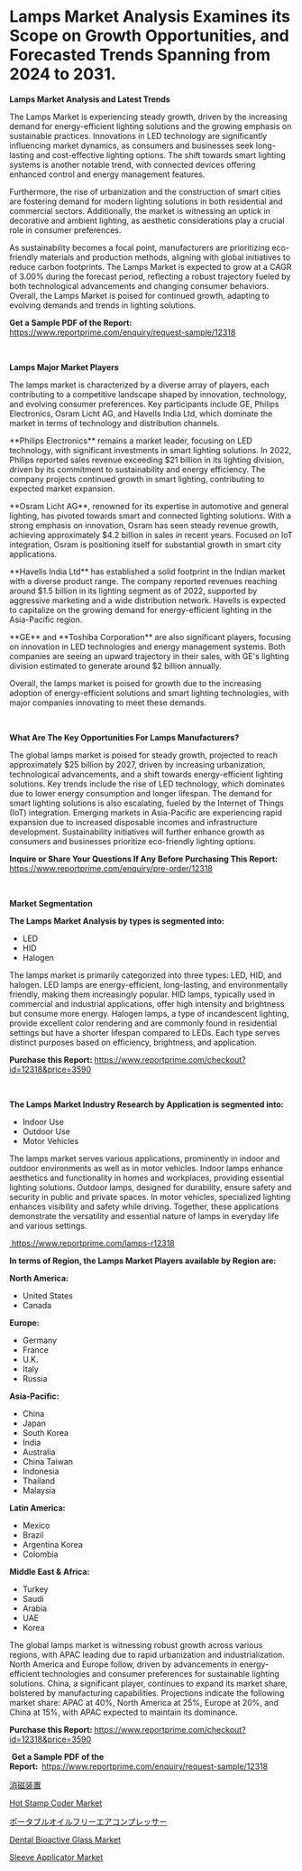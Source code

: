 <p><h1>Lamps Market Analysis Examines its Scope on Growth Opportunities, and Forecasted Trends Spanning from 2024 to 2031.</h1></p><p><strong>Lamps Market Analysis and Latest Trends</strong></p>
<p><p>The Lamps Market is experiencing steady growth, driven by the increasing demand for energy-efficient lighting solutions and the growing emphasis on sustainable practices. Innovations in LED technology are significantly influencing market dynamics, as consumers and businesses seek long-lasting and cost-effective lighting options. The shift towards smart lighting systems is another notable trend, with connected devices offering enhanced control and energy management features.</p><p>Furthermore, the rise of urbanization and the construction of smart cities are fostering demand for modern lighting solutions in both residential and commercial sectors. Additionally, the market is witnessing an uptick in decorative and ambient lighting, as aesthetic considerations play a crucial role in consumer preferences.</p><p>As sustainability becomes a focal point, manufacturers are prioritizing eco-friendly materials and production methods, aligning with global initiatives to reduce carbon footprints. The Lamps Market is expected to grow at a CAGR of 3.00% during the forecast period, reflecting a robust trajectory fueled by both technological advancements and changing consumer behaviors. Overall, the Lamps Market is poised for continued growth, adapting to evolving demands and trends in lighting solutions.</p></p>
<p><strong>Get a Sample PDF of the Report:&nbsp;</strong> <a href="https://www.reportprime.com/enquiry/request-sample/12318">https://www.reportprime.com/enquiry/request-sample/12318</a></p>
<p>&nbsp;</p>
<p><strong>Lamps Major Market Players</strong></p>
<p><p>The lamps market is characterized by a diverse array of players, each contributing to a competitive landscape shaped by innovation, technology, and evolving consumer preferences. Key participants include GE, Philips Electronics, Osram Licht AG, and Havells India Ltd, which dominate the market in terms of technology and distribution channels.</p><p>**Philips Electronics** remains a market leader, focusing on LED technology, with significant investments in smart lighting solutions. In 2022, Philips reported sales revenue exceeding $21 billion in its lighting division, driven by its commitment to sustainability and energy efficiency. The company projects continued growth in smart lighting, contributing to expected market expansion.</p><p>**Osram Licht AG**, renowned for its expertise in automotive and general lighting, has pivoted towards smart and connected lighting solutions. With a strong emphasis on innovation, Osram has seen steady revenue growth, achieving approximately $4.2 billion in sales in recent years. Focused on IoT integration, Osram is positioning itself for substantial growth in smart city applications.</p><p>**Havells India Ltd** has established a solid footprint in the Indian market with a diverse product range. The company reported revenues reaching around $1.5 billion in its lighting segment as of 2022, supported by aggressive marketing and a wide distribution network. Havells is expected to capitalize on the growing demand for energy-efficient lighting in the Asia-Pacific region.</p><p>**GE** and **Toshiba Corporation** are also significant players, focusing on innovation in LED technologies and energy management systems. Both companies are seeing an upward trajectory in their sales, with GE's lighting division estimated to generate around $2 billion annually.</p><p>Overall, the lamps market is poised for growth due to the increasing adoption of energy-efficient solutions and smart lighting technologies, with major companies innovating to meet these demands.</p></p>
<p>&nbsp;</p>
<p><strong>What Are The Key Opportunities For Lamps Manufacturers?</strong></p>
<p><p>The global lamps market is poised for steady growth, projected to reach approximately $25 billion by 2027, driven by increasing urbanization, technological advancements, and a shift towards energy-efficient lighting solutions. Key trends include the rise of LED technology, which dominates due to lower energy consumption and longer lifespan. The demand for smart lighting solutions is also escalating, fueled by the Internet of Things (IoT) integration. Emerging markets in Asia-Pacific are experiencing rapid expansion due to increased disposable incomes and infrastructure development. Sustainability initiatives will further enhance growth as consumers and businesses prioritize eco-friendly lighting options.</p></p>
<p><strong>Inquire or Share Your Questions If Any Before Purchasing This Report:</strong> <a href="https://www.reportprime.com/enquiry/pre-order/12318">https://www.reportprime.com/enquiry/pre-order/12318</a></p>
<p>&nbsp;</p>
<p><strong>Market Segmentation</strong></p>
<p><strong>The Lamps Market Analysis by types is segmented into:</strong></p>
<p><ul><li>LED</li><li>HID</li><li>Halogen</li></ul></p>
<p><p>The lamps market is primarily categorized into three types: LED, HID, and halogen. LED lamps are energy-efficient, long-lasting, and environmentally friendly, making them increasingly popular. HID lamps, typically used in commercial and industrial applications, offer high intensity and brightness but consume more energy. Halogen lamps, a type of incandescent lighting, provide excellent color rendering and are commonly found in residential settings but have a shorter lifespan compared to LEDs. Each type serves distinct purposes based on efficiency, brightness, and application.</p></p>
<p><strong>Purchase this Report:&nbsp;</strong><a href="https://www.reportprime.com/checkout?id=12318&price=3590">https://www.reportprime.com/checkout?id=12318&price=3590</a></p>
<p>&nbsp;</p>
<p><strong>The Lamps Market Industry Research by Application is segmented into:</strong></p>
<p><ul><li>Indoor Use</li><li>Outdoor Use</li><li>Motor Vehicles</li></ul></p>
<p><p>The lamps market serves various applications, prominently in indoor and outdoor environments as well as in motor vehicles. Indoor lamps enhance aesthetics and functionality in homes and workplaces, providing essential lighting solutions. Outdoor lamps, designed for durability, ensure safety and security in public and private spaces. In motor vehicles, specialized lighting enhances visibility and safety while driving. Together, these applications demonstrate the versatility and essential nature of lamps in everyday life and various settings.</p></p>
<p><a href="https://www.reportprime.com/lamps-r12318">&nbsp;https://www.reportprime.com/lamps-r12318</a></p>
<p><strong>In terms of Region, the Lamps Market Players available by Region are:</strong></p>
<p>
    <p> <strong> North America: </strong>
        <ul>
            <li>United States</li>
            <li>Canada</li>
        </ul>
        </p> 
    <p> <strong> Europe: </strong>
        <ul>
            <li>Germany</li>
            <li>France</li>
            <li>U.K.</li>
            <li>Italy</li>
            <li>Russia</li>
        </ul>
        </p> 
    <p> <strong> Asia-Pacific: </strong>
        <ul>
            <li>China</li>
            <li>Japan</li>
            <li>South Korea</li>
            <li>India</li>
            <li>Australia</li>
            <li>China Taiwan</li>
            <li>Indonesia</li>
            <li>Thailand</li>
            <li>Malaysia</li>
        </ul>
        </p> 
    <p> <strong> Latin America: </strong>
        <ul>
            <li>Mexico</li>
            <li>Brazil</li>
            <li>Argentina Korea</li>
            <li>Colombia</li>
        </ul>
        </p> 
    <p> <strong> Middle East & Africa: </strong>
        <ul>
            <li>Turkey</li>
            <li>Saudi</li>
            <li>Arabia</li>
            <li>UAE</li>
            <li>Korea</li>
        </ul>
    </p>
    </p>
<p><p>The global lamps market is witnessing robust growth across various regions, with APAC leading due to rapid urbanization and industrialization. North America and Europe follow, driven by advancements in energy-efficient technologies and consumer preferences for sustainable lighting solutions. China, a significant player, continues to expand its market share, bolstered by manufacturing capabilities. Projections indicate the following market share: APAC at 40%, North America at 25%, Europe at 20%, and China at 15%, with APAC expected to maintain its dominance.</p></p>
<p><strong>Purchase this Report: </strong><a href="https://www.reportprime.com/checkout?id=12318&price=3590">https://www.reportprime.com/checkout?id=12318&price=3590</a></p>
<p>&nbsp;<strong>Get a Sample PDF of the Report:&nbsp;&nbsp;</strong><a href="https://www.reportprime.com/enquiry/request-sample/12318">https://www.reportprime.com/enquiry/request-sample/12318</a></p>
<p><strong></strong></p>
<p><p><a href="https://medium.com/@charm854/%E3%82%B0%E3%83%AD%E3%83%BC%E3%83%90%E3%83%AB%E3%83%87%E3%82%AC%E3%82%A6%E3%82%B8%E3%83%B3%E3%82%B0%E8%A8%AD%E5%82%99%E5%B8%82%E5%A0%B4%E3%81%AE%E7%8A%B6%E6%B3%81-2024-2031-%E5%8F%8A%E3%81%B3%E5%9C%B0%E5%9F%9F-%E8%A3%BD%E5%93%81-%E3%82%A8%E3%83%B3%E3%83%89%E3%83%A6%E3%83%BC%E3%82%B9%E5%88%A5%E3%81%AE%E4%BA%88%E6%B8%AC-3d1b601c2b04">消磁装置</a></p><p><a href="https://www.linkedin.com/pulse/global-hot-stamp-coder-market-size-share-analysis-product-kyj9e?trackingId=S4Z9gvzKepA9gHi0IjsAgw%3D%3D">Hot Stamp Coder Market</a></p><p><a href="https://medium.com/@charm854/%E3%82%B0%E3%83%AD%E3%83%BC%E3%83%90%E3%83%AB%E3%83%9D%E3%83%BC%E3%82%BF%E3%83%96%E3%83%AB%E3%82%AA%E3%82%A4%E3%83%AB%E3%83%95%E3%83%AA%E3%83%BC%E3%82%A8%E3%82%A2%E3%82%B3%E3%83%B3%E3%83%97%E3%83%AC%E3%83%83%E3%82%B5%E3%83%BC%E7%94%A3%E6%A5%AD%E8%AA%BF%E6%9F%BB%E3%83%AC%E3%83%9D%E3%83%BC%E3%83%88-%E7%AB%B6%E4%BA%89%E3%81%AE%E6%BF%80%E3%81%97%E3%81%84%E7%8A%B6%E6%B3%81-%E5%B8%82%E5%A0%B4%E8%A6%8F%E6%A8%A1-%E5%9C%B0%E5%9F%9F%E3%81%AE%E7%8A%B6%E6%B3%81%E3%81%A8%E8%A6%8B%E9%80%9A%E3%81%97%E3%81%AE%E4%BA%88%E6%B8%AC-2024%E5%B9%B4-2031%E5%B9%B4-f7738450f402">ポータブルオイルフリーエアコンプレッサー</a></p><p><a href="https://issuu.com/reportprime-2/docs/dental-bioactive-glass-market-size-_b4a023200eefda">Dental Bioactive Glass Market</a></p><p><a href="https://www.linkedin.com/pulse/sleeve-applicator-industry-analysis-report-its-market-size-ps5ee?trackingId=zdMn6R%2BeiB6B72PdDtL4Wg%3D%3D">Sleeve Applicator Market</a></p></p>